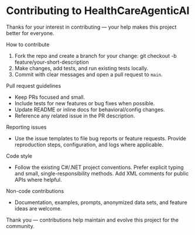 # Contributing to HealthCareAgenticAI

Thanks for your interest in contributing — your help makes this project better for everyone.

How to contribute
1. Fork the repo and create a branch for your change: git checkout -b feature/your-short-description
2. Make changes, add tests, and run existing tests locally.
3. Commit with clear messages and open a pull request to `main`.

Pull request guidelines
- Keep PRs focused and small.  
- Include tests for new features or bug fixes when possible.  
- Update README or inline docs for behavioral/config changes.  
- Reference any related issue in the PR description.

Reporting issues
- Use the issue templates to file bug reports or feature requests. Provide reproduction steps, configuration, and logs where applicable.

Code style
- Follow the existing C#/.NET project conventions. Prefer explicit typing and small, single-responsibility methods. Add XML comments for public APIs where helpful.

Non-code contributions
- Documentation, examples, prompts, anonymized data sets, and feature ideas are welcome.

Thank you — contributions help maintain and evolve this project for the community.